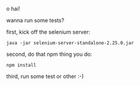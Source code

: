 o hai!

wanna run some tests?

first, kick off the selenium server:

    java -jar selenium-server-standalone-2.25.0.jar

second, do that npm thing you do:

    npm install

third, run some test or other :-)
